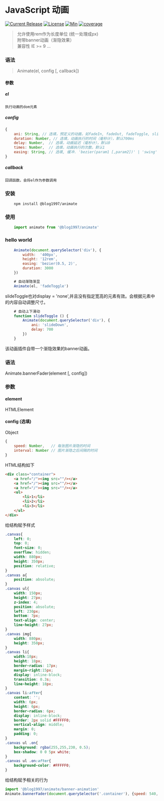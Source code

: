 # JavaScript 动画   
[![Current Release](https://img.shields.io/npm/v/@blog1997/animate)](https://www.npmjs.com/package/@blog1997/animate)
[![License](https://img.shields.io/github/license/youLookLikeDelicious/Animate)](https://github.com/youLookLikeDelicious/Animate/blob/master/LICENSE.md)
[![Min](https://img.shields.io/bundlephobia/min/@blog1997/animate)]()
[![coverage](https://img.shields.io/codecov/c/github/youLookLikeDelicious/Animate)](https://codecov.io/gh/youLookLikeDelicious/Animate)
>允许使用rem作为长度单位 (统一处理成px)  
附带banner动画（渐隐效果）   
兼容性 IE >= 9
...
### 语法
>Animate(el, config [, callback])

#### 参数
##### el 
    执行动画的dom元素
##### config

```javascript
{   
    ani: String, // 选填，预定义的动画，如fadeIn, fadeOut, fadeToggle, slideUp, slideDown, slideToggle  
    duration: Number, // 选填，动画执行的时间（毫秒计），默认700ms   
    delay: Number,  // 选填，动画延迟（毫秒计），默认0    
    times: Number,  // 选填，动画执行的次数，默认1   
    easing: String, // 选填, 缓冲. 'bezier(param1 [,param2])' | 'swing'  | 'liner'
}
```
##### callback
    回调函数，会将el作为参数调用

### 安装
```npm
    npm install @blog1997/animate
```
### 使用
```javascript
    import animate from '@blog1997/animate'
```
### hello world
```javascript
    Animate(document.querySelector('div'), {
        width:  '400px',
        height: '12rem',
        easing: 'bezier(0.5, 2)',
        duration: 3000
    })

    # 自动渐隐渐显
    Animate(el, 'fadeToggle')
```
slideToggle也对display = 'none',并且没有指定宽高的元素有效。会根据元素中的内容自动调整尺寸。
```javascript
    # 自动上下滑动
    function slideToggle () {
        Animate(document.querySelector('div'), {
            ani: 'slideDown', 
            delay: 700
        })
    }
```
该动画插件自带一个渐隐效果的banner动画。  
### 语法
Animate.bannerFader(element [, config])

### 参数
#### element 
HTMLElement
#### config (选填)
Object  
```javascript
{
    speed: Number,   // 每张图片渐隐的时间
    interval: Number // 图片渐隐之后间隔的时间
}
```
HTML结构如下
```html
<div class="container">
    <a href="/"><img src=""/></a>
    <a href="/"><img src=""/></a>
    <a href="/"><img src=""/></a>
    <ul>
        <li>1</li>
        <li>2</li>
        <li>3</li>
    </ul>
</div>
```
给结构赋予样式
```css
.canvas{
    left: 0;
    top: 0;
    font-size: 0;
    overflow: hidden;
    width: 880px;
    height: 350px;
    position: relative;
}
.canvas a{
    position: absolute;
}
.canvas ul{
    width: 150px;
    height: 27px;
    z-index: 4;
    position: absolute;
    left: 230px;
    bottom: 7px;
    text-align: center;
    line-height: 27px;
}
.canvas img{
    width: 880px;
    height: 350px;
}
.canvas li{
    width:18px;
    height: 18px;
    border-radius: 17px;
    margin-right:15px;
    display: inline-block;
    transition: 0.3s;
    line-height: 18px;
}
.canvas li:after{
    content: '';
    width: 6px;
    height: 6px;
    border-radius: 6px;
    display: inline-block;
    border: 2px solid #FFFFF0;
    vertical-align: middle;
    margin: 0;
    padding: 0;
}
.canvas ul .on{
    background: rgba(255,255,230, 0.5);
    box-shadow: 0 0 5px white;
}
.canvas ul .on:after{
    background-color: #FFFFF0;
}
```
给结构赋予相关的行为
```javascript
import '@blog1997/animate/banner-animation'
Animate.bannerFader(document.querySelector('.container'), {speed: 540, interval: 5000})
```

